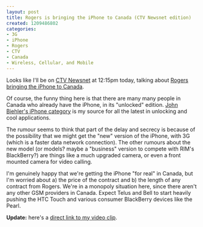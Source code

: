 ```yaml
--- 
layout: post
title: Rogers is bringing the iPhone to Canada (CTV Newsnet edition)
created: 1209486802
categories: 
- 3G
- iPhone
- Rogers
- CTV
- Canada
- Wireless, Cellular, and Mobile
---
```

<p>Looks like I'll be on <a href="http://www.ctv.ca">CTV Newsnet</a> at 12:15pm today, talking about <a href="http://www.ctv.ca/servlet/ArticleNews/story/CTVNews/20080429/rogers_iphone_080429/20080429/">Rogers bringing the iPhone to Canada</a>.</p>

<p>Of course, the funny thing here is that there are many many people in Canada who already have the iPhone, in its "unlocked" edition. <a href="http://johnbiehler.com/category/iphone/">John Biehler's iPhone category</a> is my source for all the latest in unlocking and cool applications.</p>

<p>The rumour seems to think that part of the delay and secrecy is because of the possibility that we might get the "new" version of the iPhone, with 3G (which is a faster data network connection). The other rumours about the new model (or models? maybe a "business" version to compete with RIM's BlackBerry?) are things like a much upgraded camera, or even a front mounted camera for video calling.</p>

<p>I'm genuinely happy that we're getting the iPhone "for real" in Canada, but I'm worried about a) the price of the contract and b) the length of any contract from Rogers. We're in a monopoly situation here, since there aren't any other GSM providers in Canada. Expect Telus and Bell to start heavily pushing the HTC Touch and various consumer BlackBerry devices like the Pearl.</p>

<p><strong>Update:</strong> here's a <a href="http://watch.ctv.ca/news/latest/iphoning-it-in/#clip49511">direct link to my video clip</a>.</p>
<!--break-->
